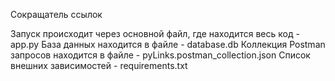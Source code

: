Сокращатель ссылок

Запуск происходит через основной файл, где находится весь код - app.py
База данных находится в файле - database.db
Коллекция Postman запросов находится в файле - pyLinks.postman_collection.json
Список внешних зависимостей  - requirements.txt
